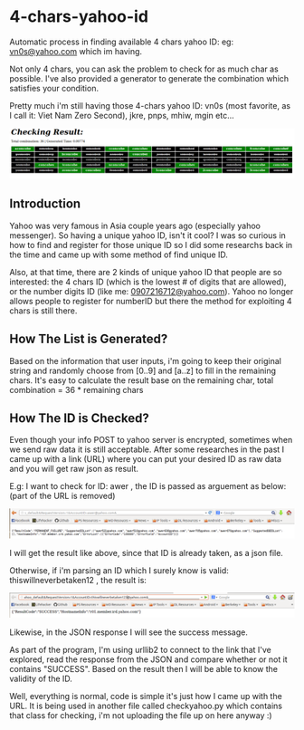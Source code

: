 4-chars-yahoo-id
================

Automatic process in finding available 4 chars yahoo ID: eg: vn0s@yahoo.com which im having.

Not only 4 chars, you can ask the problem to check for as much char as possible. I've also provided a generator to generate the combination which satisfies your condition.

Pretty much i'm still having those 4-chars yahoo ID: vn0s (most favorite, as I call it: Viet Nam Zero Second), jkre, pnps, mhiw, mgin etc...

![Image](/imgs/img1.png?raw=true)

Introduction
----------------
Yahoo was very famous in Asia couple years ago (especially yahoo messenger). So having a unique yahoo ID, isn't it cool? I was so curious in how to find and register for those unique ID so I did some researchs back in the time and came up with some method of find unique ID.

Also, at that time, there are 2 kinds of unique yahoo ID that people are so interested: the 4 chars ID (which is the lowest # of digits that are allowed), or the number digits ID (like me: 0907216712@yahoo.com). Yahoo no longer allows people to register for numberID but there the method for exploiting 4 chars is still there.

How The List is Generated?
------------
Based on the information that user inputs, i'm going to keep their original string and randomly choose from [0..9] and [a..z] to fill in the remaining chars. It's easy to calculate the result base on the remaining char, total combination = 36 * remaining chars

How The ID is Checked?
-----------
Even though your info POST to yahoo server is encrypted, sometimes when we send raw data it is still acceptable. After some researches in the past I came up with a link (URL) where you can put your desired ID as raw data and you will get raw json as result.

E.g: I want to check for ID: awer , the ID is passed as arguement as below: (part of the URL is removed)

![Image](/imgs/img2.png?raw=true)

I will get the result like above, since that ID is already taken, as a json file.

Otherwise, if i'm parsing an ID which I surely know is valid: thiswillneverbetaken12 , the result is:

![Image](/imgs/img3.png?raw=true)

Likewise, in the JSON response I will see the success message.

As part of the program, I'm using urllib2 to connect to the link that I've explored, read the response from the JSON and compare whether or not it contains "SUCCESS". Based on the result then I will be able to know the validity of the ID.

Well, everything is normal, code is simple it's just how I came up with the URL. It is being used in another file called checkyahoo.py which contains that class for checking, i'm not uploading the file up on here anyway :)
